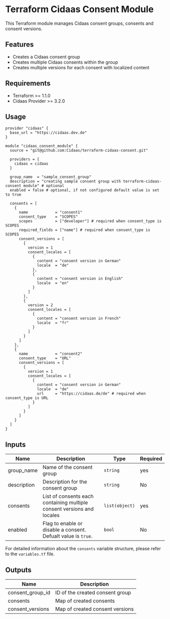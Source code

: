 # Terraform Cidaas Consent Module

This Terraform module manages Cidaas consent groups, consents and consent versions.

## Features

- Creates a Cidaas consent group
- Creates multiple Cidaas consents within the group
- Creates multiple versions for each consent with localized content

## Requirements

- Terraform >= 1.1.0
- Cidaas Provider >= 3.2.0

## Usage

```hcl
provider "cidaas" {
  base_url = "https://cidaas.dev.de"
}

module "cidaas_consent_module" {
  source = "git@github.com:Cidaas/terraform-cidaas-consent.git"

  providers = {
    cidaas = cidaas
  }

  group_name  = "sample_consent_group"
  description = "creating sample consent group with terraform-cidaas-consent module" # optional
  enabled = false # optional, if not configured default value is set to true

  consents = [
    {
      name            = "consent1"
      consent_type    = "SCOPES"
      scopes          = ["developer"] # required when consent_type is SCOPES
      required_fields = ["name"] # required when consent_type is SCOPES
      consent_versions = [
        {
          version = 1
          consent_locales = [
            {
              content = "consent version in German"
              locale  = "de"
            },
            {
              content = "consent version in English"
              locale  = "en"
            }
          ]
        },
        {
          version = 2
          consent_locales = [
            {
              content = "consent version in French"
              locale  = "fr"
            }
          ]
        }
      ]
    },
    {
      name            = "consent2"
      consent_type    = "URL"
      consent_versions = [
        {
          version = 1
          consent_locales = [
            {
              content = "consent version in German"
              locale  = "de"
              url     = "https://cidaas.de/de" # required when consent_type is URL
            }
          ]
        }
      ]
    }
  ]
}
```

## Inputs

| Name | Description | Type | Required |
|------|-------------|------|----------|
| group_name | Name of the consent group | `string` | yes |
| description | Description for the consent group | `string` | No |
| consents | List of consents each containing multiple consent versions and locales | `list(object)` | yes |
| enabled | Flag to enable or disable a consent. Defualt value is `true`. | `bool` | No |

For detailed information about the `consents` variable structure, please refer to the `variables.tf` file.

## Outputs

| Name | Description |
|------|-------------|
| consent_group_id | ID of the created consent group |
| consents | Map of created consents |
| consent_versions | Map of created consent versions |
